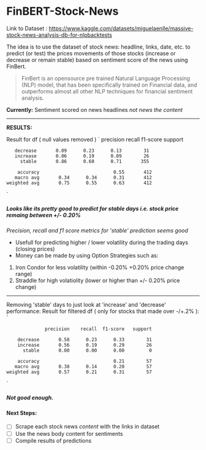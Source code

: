 # FinBERT-Stock-News



Link to Dataset : https://www.kaggle.com/datasets/miguelaenlle/massive-stock-news-analysis-db-for-nlpbacktests

The idea is to use the dataset of stock news: headline, links, date, etc. to predict (or test) the prices movements of those stocks (increase or decrease or remain stable) based on sentiment score of the news using FinBert. 
> FinBert is an opensource pre trained Natural Language Processing (NLP) model, that has been specifically trained on Financial data, and outperforms almost all other NLP techniques for financial sentiment analysis.

**Currently:** Sentiment scored on news headlines *not news the content* <br>

---

**RESULTS:** 

Result for df ( null values removed )
`
                precision    recall  f1-score   support

       decrease       0.09      0.23      0.13        31
       increase       0.06      0.19      0.09        26
         stable       0.86      0.60      0.71       355

        accuracy                           0.55       412
       macro avg       0.34      0.34      0.31       412
    weighted avg       0.75      0.55      0.63       412
`

##### Looks like its pretty good to predict for stable days i.e. stock price remaing between +/- 0.20%
*Precision, recall and f1 score metrics for 'stable' prediction seems good*
-  Usefull for predicting higher / lower volatility during the trading days  (closing prices)
-  Money can be made by using Option Strategies such as: 
  1. Iron Condor for less volatility (within -0.20% +0.20% price change range)
  2. Straddle for high volatiolity (lower or higher than +/- 0.20% price change)


---

Removing 'stable' days to just look at 'increase' and 'decrease' performance:
Result for filtered df ( only for stocks that made over -/+.2% ):
`

                  precision    recall  f1-score   support

        decrease       0.58      0.23      0.33        31
        increase       0.56      0.19      0.29        26
          stable       0.00      0.00      0.00         0

        accuracy                           0.21        57
       macro avg       0.38      0.14      0.20        57
    weighted avg       0.57      0.21      0.31        57

`
##### Not good enough.


#### **Next Steps:** 
-  [ ] Scrape each stock news *content* with the links in dataset
-  [ ] Use the news body content for sentiments
-  [ ] Compile results of predictions 
